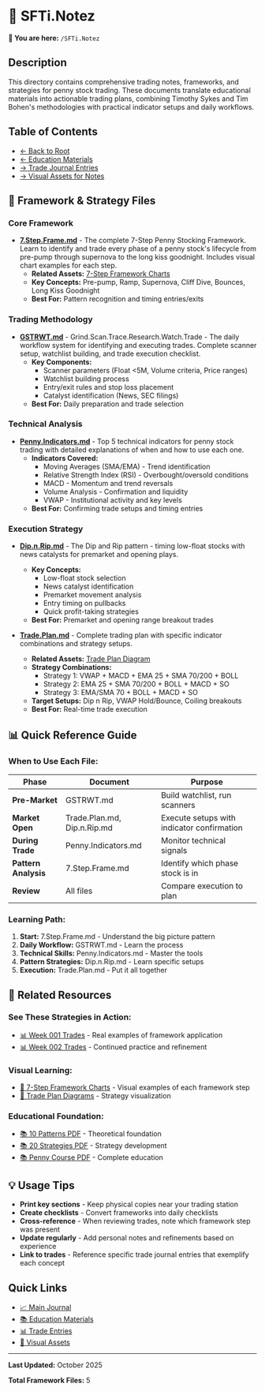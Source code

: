 # 📝 SFTi.Notez

**📁 You are here:** `/SFTi.Notez`

## Description

This directory contains comprehensive trading notes, frameworks, and strategies for penny stock trading. These documents translate educational materials into actionable trading plans, combining Timothy Sykes and Tim Bohen's methodologies with practical indicator setups and daily workflows.

## Table of Contents

- [← Back to Root](../README.md)
- [← Education Materials](../Informational.Bookz/README.md)
- [→ Trade Journal Entries](../SFTi.Tradez/README.md)
- [→ Visual Assets for Notes](../.github/assets/sfti.notez.assets/README.md)

## 📄 Framework & Strategy Files

### Core Framework

- **[7.Step.Frame.md](./7.Step.Frame.md)** - The complete 7-Step Penny Stocking Framework. Learn to identify and trade every phase of a penny stock's lifecycle from pre-pump through supernova to the long kiss goodnight. Includes visual chart examples for each step.
  - **Related Assets:** [7-Step Framework Charts](../.github/assets/sfti.notez.assets/7.step.framework.assets/README.md)
  - **Key Concepts:** Pre-pump, Ramp, Supernova, Cliff Dive, Bounces, Long Kiss Goodnight
  - **Best For:** Pattern recognition and timing entries/exits

### Trading Methodology

- **[GSTRWT.md](./GSTRWT.md)** - Grind.Scan.Trace.Research.Watch.Trade - The daily workflow system for identifying and executing trades. Complete scanner setup, watchlist building, and trade execution checklist.
  - **Key Components:** 
    - Scanner parameters (Float <5M, Volume criteria, Price ranges)
    - Watchlist building process
    - Entry/exit rules and stop loss placement
    - Catalyst identification (News, SEC filings)
  - **Best For:** Daily preparation and trade selection

### Technical Analysis

- **[Penny.Indicators.md](./Penny.Indicators.md)** - Top 5 technical indicators for penny stock trading with detailed explanations of when and how to use each one.
  - **Indicators Covered:**
    - Moving Averages (SMA/EMA) - Trend identification
    - Relative Strength Index (RSI) - Overbought/oversold conditions
    - MACD - Momentum and trend reversals
    - Volume Analysis - Confirmation and liquidity
    - VWAP - Institutional activity and key levels
  - **Best For:** Confirming trade setups and timing entries

### Execution Strategy

- **[Dip.n.Rip.md](./Dip.n.Rip.md)** - The Dip and Rip pattern - timing low-float stocks with news catalysts for premarket and opening plays.
  - **Key Concepts:**
    - Low-float stock selection
    - News catalyst identification
    - Premarket movement analysis
    - Entry timing on pullbacks
    - Quick profit-taking strategies
  - **Best For:** Premarket and opening range breakout trades

- **[Trade.Plan.md](./Trade.Plan.md)** - Complete trading plan with specific indicator combinations and strategy setups.
  - **Related Assets:** [Trade Plan Diagram](../.github/assets/sfti.notez.assets/trade.plan.assets/README.md)
  - **Strategy Combinations:**
    - Strategy 1: VWAP + MACD + EMA 25 + SMA 70/200 + BOLL
    - Strategy 2: EMA 25 + SMA 70/200 + BOLL + MACD + SO
    - Strategy 3: EMA/SMA 70 + BOLL + MACD + SO
  - **Target Setups:** Dip n Rip, VWAP Hold/Bounce, Coiling breakouts
  - **Best For:** Real-time trade execution

## 📊 Quick Reference Guide

### When to Use Each File:

| Phase | Document | Purpose |
|-------|----------|---------|
| **Pre-Market** | GSTRWT.md | Build watchlist, run scanners |
| **Market Open** | Trade.Plan.md, Dip.n.Rip.md | Execute setups with indicator confirmation |
| **During Trade** | Penny.Indicators.md | Monitor technical signals |
| **Pattern Analysis** | 7.Step.Frame.md | Identify which phase stock is in |
| **Review** | All files | Compare execution to plan |

### Learning Path:

1. **Start:** 7.Step.Frame.md - Understand the big picture pattern
2. **Daily Workflow:** GSTRWT.md - Learn the process
3. **Technical Skills:** Penny.Indicators.md - Master the tools
4. **Pattern Strategies:** Dip.n.Rip.md - Learn specific setups
5. **Execution:** Trade.Plan.md - Put it all together

## 🔗 Related Resources

### See These Strategies in Action:
- [📊 Week 001 Trades](../SFTi.Tradez/week.001/README.md) - Real examples of framework application
- [📊 Week 002 Trades](../SFTi.Tradez/week.002/README.md) - Continued practice and refinement

### Visual Learning:
- [🎨 7-Step Framework Charts](../.github/assets/sfti.notez.assets/7.step.framework.assets/README.md) - Visual examples of each framework step
- [🎨 Trade Plan Diagrams](../.github/assets/sfti.notez.assets/trade.plan.assets/README.md) - Strategy visualization

### Educational Foundation:
- [📚 10 Patterns PDF](../Informational.Bookz/README.md#core-pattern-recognition) - Theoretical foundation
- [📚 20 Strategies PDF](../Informational.Bookz/README.md#core-pattern-recognition) - Strategy development
- [📚 Penny Course PDF](../Informational.Bookz/README.md#comprehensive-courses) - Complete education

## 💡 Usage Tips

- **Print key sections** - Keep physical copies near your trading station
- **Create checklists** - Convert frameworks into daily checklists
- **Cross-reference** - When reviewing trades, note which framework step was present
- **Update regularly** - Add personal notes and refinements based on experience
- **Link to trades** - Reference specific trade journal entries that exemplify each concept

## Quick Links

- [📈 Main Journal](../README.md)
- [📚 Education Materials](../Informational.Bookz/README.md)
- [📊 Trade Entries](../SFTi.Tradez/README.md)
- [🎨 Visual Assets](../.github/assets/sfti.notez.assets/README.md)

---

**Last Updated:** October 2025

**Total Framework Files:** 5
